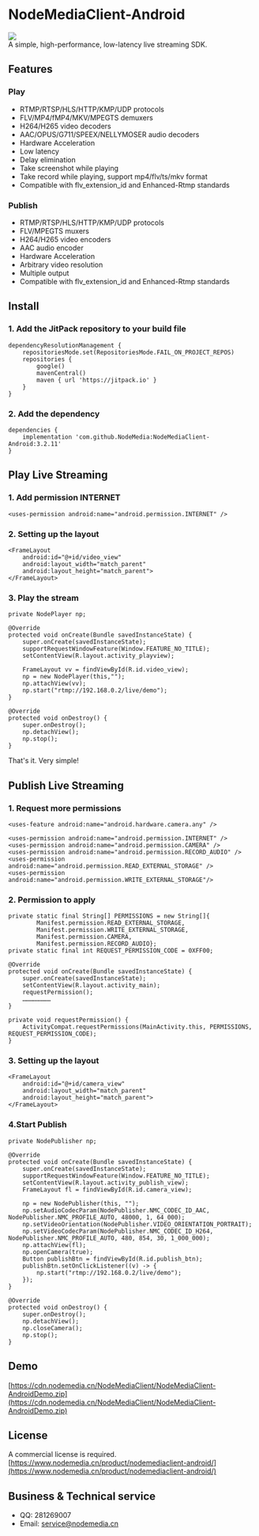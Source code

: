 # NodeMediaClient-Android
[![](https://jitpack.io/v/NodeMedia/NodeMediaClient-Android.svg)](https://jitpack.io/#NodeMedia/NodeMediaClient-Android)   
A simple, high-performance, low-latency live streaming SDK.

## Features
### Play
* RTMP/RTSP/HLS/HTTP/KMP/UDP protocols
* FLV/MP4/fMP4/MKV/MPEGTS demuxers
* H264/H265 video decoders
* AAC/OPUS/G711/SPEEX/NELLYMOSER audio decoders
* Hardware Acceleration
* Low latency
* Delay elimination
* Take screenshot while playing
* Take record while playing, support mp4/flv/ts/mkv format 
* Compatible with flv_extension_id and Enhanced-Rtmp standards

### Publish
* RTMP/RTSP/HLS/HTTP/KMP/UDP protocols
* FLV/MPEGTS muxers
* H264/H265 video encoders 
* AAC audio encoder
* Hardware Acceleration
* Arbitrary video resolution
* Multiple output
* Compatible with flv_extension_id and Enhanced-Rtmp standards

## Install
### 1. Add the JitPack repository to your build file
```
dependencyResolutionManagement {
    repositoriesMode.set(RepositoriesMode.FAIL_ON_PROJECT_REPOS)
    repositories {
        google()
        mavenCentral()
        maven { url 'https://jitpack.io' }
    }
}
```

### 2. Add the dependency
```
dependencies {
    implementation 'com.github.NodeMedia:NodeMediaClient-Android:3.2.11'
}
```

## Play Live Streaming

### 1. Add permission INTERNET
```
<uses-permission android:name="android.permission.INTERNET" />
```

### 2. Setting up the layout
```
<FrameLayout
    android:id="@+id/video_view"
    android:layout_width="match_parent"
    android:layout_height="match_parent">
</FrameLayout>
```

### 3. Play the stream
```
private NodePlayer np;
    
@Override
protected void onCreate(Bundle savedInstanceState) {
    super.onCreate(savedInstanceState);
    supportRequestWindowFeature(Window.FEATURE_NO_TITLE);
    setContentView(R.layout.activity_playview);

    FrameLayout vv = findViewById(R.id.video_view);
    np = new NodePlayer(this,"");
    np.attachView(vv);
    np.start("rtmp://192.168.0.2/live/demo");
}
    
@Override
protected void onDestroy() {
    super.onDestroy();
    np.detachView();
    np.stop();
}
```
That's it. Very simple!


## Publish Live Streaming
### 1. Request more permissions
```
<uses-feature android:name="android.hardware.camera.any" />

<uses-permission android:name="android.permission.INTERNET" />
<uses-permission android:name="android.permission.CAMERA" />
<uses-permission android:name="android.permission.RECORD_AUDIO" />
<uses-permission android:name="android.permission.READ_EXTERNAL_STORAGE" />
<uses-permission android:name="android.permission.WRITE_EXTERNAL_STORAGE"/>
```

### 2. Permission to apply
```
private static final String[] PERMISSIONS = new String[]{
        Manifest.permission.READ_EXTERNAL_STORAGE,
        Manifest.permission.WRITE_EXTERNAL_STORAGE,
        Manifest.permission.CAMERA,
        Manifest.permission.RECORD_AUDIO};
private static final int REQUEST_PERMISSION_CODE = 0XFF00;

@Override
protected void onCreate(Bundle savedInstanceState) {
    super.onCreate(savedInstanceState);
    setContentView(R.layout.activity_main);
    requestPermission();
    ……………………
}

private void requestPermission() {
    ActivityCompat.requestPermissions(MainActivity.this, PERMISSIONS, REQUEST_PERMISSION_CODE);
}

```

### 3. Setting up the layout
```
<FrameLayout
    android:id="@+id/camera_view"
    android:layout_width="match_parent"
    android:layout_height="match_parent">
</FrameLayout>
```

### 4.Start Publish
```
private NodePublisher np;

@Override
protected void onCreate(Bundle savedInstanceState) {
    super.onCreate(savedInstanceState);
    supportRequestWindowFeature(Window.FEATURE_NO_TITLE);
    setContentView(R.layout.activity_publish_view);
    FrameLayout fl = findViewById(R.id.camera_view);

    np = new NodePublisher(this, "");
    np.setAudioCodecParam(NodePublisher.NMC_CODEC_ID_AAC, NodePublisher.NMC_PROFILE_AUTO, 48000, 1, 64_000);
    np.setVideoOrientation(NodePublisher.VIDEO_ORIENTATION_PORTRAIT);
    np.setVideoCodecParam(NodePublisher.NMC_CODEC_ID_H264, NodePublisher.NMC_PROFILE_AUTO, 480, 854, 30, 1_000_000);
    np.attachView(fl);
    np.openCamera(true);
    Button publishBtn = findViewById(R.id.publish_btn);
    publishBtn.setOnClickListener((v) -> {
        np.start("rtmp://192.168.0.2/live/demo");
    });
}

@Override
protected void onDestroy() {
    super.onDestroy();
    np.detachView();
    np.closeCamera();
    np.stop();
}
```
## Demo
[https://cdn.nodemedia.cn/NodeMediaClient/NodeMediaClient-AndroidDemo.zip](https://cdn.nodemedia.cn/NodeMediaClient/NodeMediaClient-AndroidDemo.zip)

## License
A commercial license is required.  
[https://www.nodemedia.cn/product/nodemediaclient-android/](https://www.nodemedia.cn/product/nodemediaclient-android/)

## Business & Technical service
* QQ: 281269007
* Email: service@nodemedia.cn
